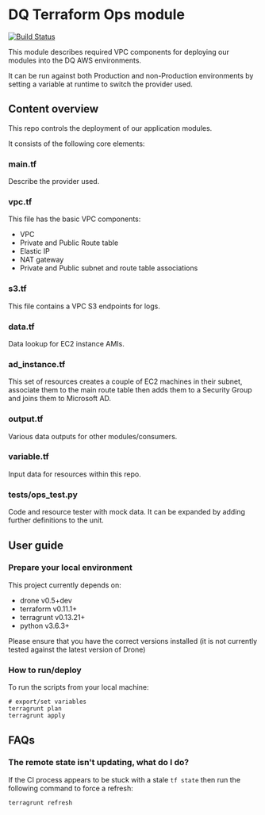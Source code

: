 # DQ Terraform Ops module

[![Build Status](https://drone.digital.homeoffice.gov.uk/api/badges/UKHomeOffice/dq-tf-ops/status.svg)](https://drone.digital.homeoffice.gov.uk/UKHomeOffice/dq-tf-ops)

This module describes required VPC components for deploying our modules into the DQ AWS environments.

It can be run against both Production and non-Production environments by setting a variable at runtime to switch the provider used.

## Content overview

This repo controls the deployment of our application modules.

It consists of the following core elements:

### main.tf

Describe the provider used.

### vpc.tf

This file has the basic VPC components:
- VPC
- Private and Public Route table
- Elastic IP
- NAT gateway
- Private and Public subnet and route table associations

### s3.tf

This file contains a VPC S3 endpoints for logs.

### data.tf

Data lookup for EC2 instance AMIs.

### ad_instance.tf

This set of resources creates a couple of EC2 machines in their subnet, associate them to the main route table then adds them to a Security Group and joins them to Microsoft AD.

### output.tf

Various data outputs for other modules/consumers.

### variable.tf

Input data for resources within this repo.

### tests/ops_test.py

Code and resource tester with mock data. It can be expanded by adding further definitions to the unit.

## User guide

### Prepare your local environment

This project currently depends on:

* drone v0.5+dev
* terraform v0.11.1+
* terragrunt v0.13.21+
* python v3.6.3+

Please ensure that you have the correct versions installed (it is not currently tested against the latest version of Drone)

### How to run/deploy

To run the scripts from your local machine:

```
# export/set variables
terragrunt plan
terragrunt apply
```

## FAQs

### The remote state isn't updating, what do I do?

If the CI process appears to be stuck with a stale `tf state` then run the following command to force a refresh:

```
terragrunt refresh
```
